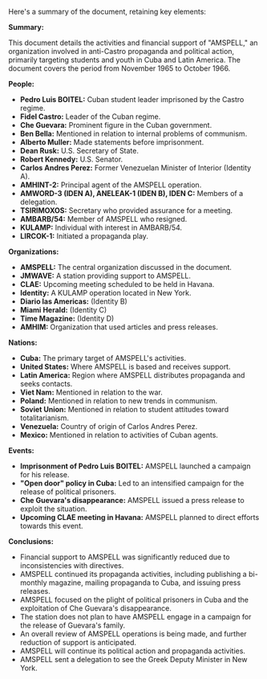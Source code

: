 Here's a summary of the document, retaining key elements:

**Summary:**

This document details the activities and financial support of "AMSPELL," an organization involved in anti-Castro propaganda and political action, primarily targeting students and youth in Cuba and Latin America. The document covers the period from November 1965 to October 1966.

**People:**

*   **Pedro Luis BOITEL:** Cuban student leader imprisoned by the Castro regime.
*   **Fidel Castro:** Leader of the Cuban regime.
*   **Che Guevara:** Prominent figure in the Cuban government.
*   **Ben Bella:** Mentioned in relation to internal problems of communism.
*   **Alberto Muller:** Made statements before imprisonment.
*   **Dean Rusk:** U.S. Secretary of State.
*   **Robert Kennedy:** U.S. Senator.
*   **Carlos Andres Perez:** Former Venezuelan Minister of Interior (Identity A).
*   **AMHINT-2:** Principal agent of the AMSPELL operation.
*   **AMWORD-3 (IDEN A), ANELEAK-1 (IDEN B), IDEN C:** Members of a delegation.
*   **TSIRIMOXOS:** Secretary who provided assurance for a meeting.
*   **AMBARB/54:** Member of AMSPELL who resigned.
*   **KULAMP:** Individual with interest in AMBARB/54.
*   **LIRCOK-1:** Initiated a propaganda play.

**Organizations:**

*   **AMSPELL:** The central organization discussed in the document.
*   **JMWAVE:** A station providing support to AMSPELL.
*   **CLAE:** Upcoming meeting scheduled to be held in Havana.
*   **Identity:** A KULAMP operation located in New York.
*   **Diario las Americas:** (Identity B)
*   **Miami Herald:** (Identity C)
*   **Time Magazine:** (Identity D)
*   **AMHIM:** Organization that used articles and press releases.

**Nations:**

*   **Cuba:** The primary target of AMSPELL's activities.
*   **United States:** Where AMSPELL is based and receives support.
*   **Latin America:** Region where AMSPELL distributes propaganda and seeks contacts.
*   **Viet Nam:** Mentioned in relation to the war.
*   **Poland:** Mentioned in relation to new trends in communism.
*   **Soviet Union:** Mentioned in relation to student attitudes toward totalitarianism.
*   **Venezuela:** Country of origin of Carlos Andres Perez.
*   **Mexico:** Mentioned in relation to activities of Cuban agents.

**Events:**

*   **Imprisonment of Pedro Luis BOITEL:** AMSPELL launched a campaign for his release.
*   **"Open door" policy in Cuba:** Led to an intensified campaign for the release of political prisoners.
*   **Che Guevara's disappearance:** AMSPELL issued a press release to exploit the situation.
*   **Upcoming CLAE meeting in Havana:** AMSPELL planned to direct efforts towards this event.

**Conclusions:**

*   Financial support to AMSPELL was significantly reduced due to inconsistencies with directives.
*   AMSPELL continued its propaganda activities, including publishing a bi-monthly magazine, mailing propaganda to Cuba, and issuing press releases.
*   AMSPELL focused on the plight of political prisoners in Cuba and the exploitation of Che Guevara's disappearance.
*   The station does not plan to have AMSPELL engage in a campaign for the release of Guevara's family.
*   An overall review of AMSPELL operations is being made, and further reduction of support is anticipated.
*   AMSPELL will continue its political action and propaganda activities.
*   AMSPELL sent a delegation to see the Greek Deputy Minister in New York.
